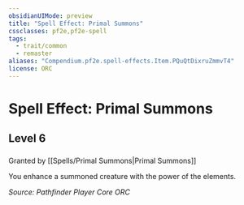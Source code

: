 ```yaml
---
obsidianUIMode: preview
title: "Spell Effect: Primal Summons"
cssclasses: pf2e,pf2e-spell
tags:
  - trait/common
  - remaster
aliases: "Compendium.pf2e.spell-effects.Item.PQuQtDixruZmmvT4"
license: ORC
---
```

# Spell Effect: Primal Summons
## Level 6
### 






Granted by [[Spells/Primal Summons|Primal Summons]]

You enhance a summoned creature with the power of the elements.

*Source: Pathfinder Player Core*
*ORC*